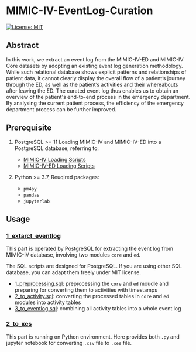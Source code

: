 # MIMIC-IV-EventLog-Curation

[![License: MIT](https://img.shields.io/badge/License-MIT-yellow.svg)](https://opensource.org/licenses/MIT)

## Abstract
 In this work, we extract an event log from the MIMIC-IV-ED and MIMIC-IV Core datasets by adopting an existing event log generation methodology. While such relational database shows explicit patterns and relationships of patient data, it cannot clearly display the overall flow of a patient’s journey through the ED, as well as the patient’s activities and their whereabouts after leaving the ED. The curated event log thus enables us to obtain an overview of the patient's end-to-end process in the emergency department. By analysing the current patient process, the efficiency of the emergency department process can be further improved.

## Prerequisite

1. PostgreSQL >= 11
    Loading MIMIC-IV and MIMIC-IV-ED into a PostgreSQL database, referring to:
    - [MIMIC-IV Loading Scripts](https://github.com/MIT-LCP/mimic-code/tree/main/mimic-iv/buildmimic/postgres)
    - [MIMIC-IV-ED Loading Scripts](https://github.com/MIT-LCP/mimic-code/tree/main/mimic-iv-ed/buildmimic/postgres)

2. Python >= 3.7,
    Reuqired packages:
    - `pm4py`
    - `pandas`
    - `jupyterlab`


## Usage

### [1_extarct_eventlog](./1_extract_eventlog/)

This part is operated by PostgreSQL for extracting the event log from MIMIC-IV database, involving two modules `core` and `ed`.

The SQL scripts are designed for PostgreSQL. If you are using other SQL database, you can adapt them freely under MIT license.

- [1_preprocessing.sql](./1_preprocessing.sql): preprocessing the `core` and `ed` moudle and preparing for converting them to activities with timestamps
- [2_to_activity.sql](./2_to_activity.sql): converting the processed tables in `core` and `ed` modules into activity tables
- [3_to_eventlog.sql](./3_to_eventlog.sql): combining all activity tables into a whole event log

### [2_to_xes](./2_to_xes/)

This part is running on Python environment. Here provides both `.py` and jupyter notebook for converting `.csv` file to `.xes` file.
